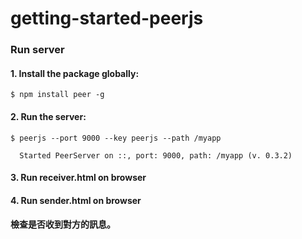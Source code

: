 # getting-started-peerjs

<h3>Run server</h3>
<h4>1. Install the package globally:</h4>
<p><code>$ npm install peer -g</code></p>
<h4>2. Run the server:</h4>
<p><code>$ peerjs --port 9000 --key peerjs --path /myapp</code></p>
<p><code>  Started PeerServer on ::, port: 9000, path: /myapp (v. 0.3.2)</code></p>
<h4>3. Run receiver.html on browser</h4>
<h4>4. Run sender.html on browser</h4>
<h4>檢查是否收到對方的訊息。</h4>
